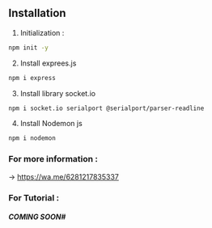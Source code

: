 ## Installation 

1. Initialization :
   
```bash
npm init -y
```

2. Install exprees.js

```bash
npm i express
```


3. Install library socket.io
```bash
npm i socket.io serialport @serialport/parser-readline
```

4. Install Nodemon js
```bash
npm i nodemon
```

### For more information :

-> https://wa.me/6281217835337

### For Tutorial :

##### _COMING SOON_#  
 
 

